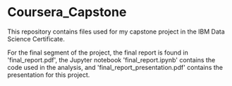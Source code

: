 # Coursera_Capstone
This repository contains files used for my capstone project in the IBM Data Science Certificate.

For the final segment of the project, the final report is found in 'final_report.pdf', the Jupyter notebook 'final_report.ipynb' contains the code used in the analysis, and 'final_report_presentation.pdf' contains the presentation for this project.
